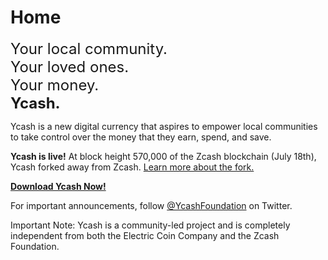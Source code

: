 # Home

<div class="slogan" style="font-size: 18pt;" >
Your local community.<br/>
Your loved ones.<br/>
Your money.<br/>
<b>Ycash.</b><br/>
</div>

Ycash is a new digital currency that aspires to empower local communities to take control over the money that they earn, spend, and save.

**Ycash is live!** At block height 570,000 of the Zcash blockchain (July 18th), Ycash forked away from Zcash.
[Learn more about the fork.](/the_fork)

[**Download Ycash Now!**](/download)

For important announcements, follow [@YcashFoundation](https://twitter.com/YcashFoundation)
on Twitter.

Important Note: Ycash is a community-led project and is completely independent from both the Electric Coin Company and the Zcash Foundation.
